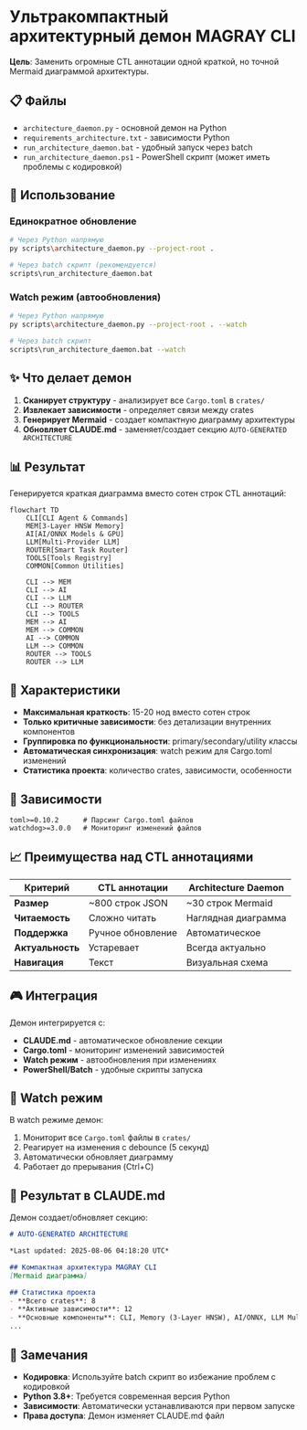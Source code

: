 # Ультракомпактный архитектурный демон MAGRAY CLI

**Цель**: Заменить огромные CTL аннотации одной краткой, но точной Mermaid диаграммой архитектуры.

## 📋 Файлы

- `architecture_daemon.py` - основной демон на Python
- `requirements_architecture.txt` - зависимости Python
- `run_architecture_daemon.bat` - удобный запуск через batch
- `run_architecture_daemon.ps1` - PowerShell скрипт (может иметь проблемы с кодировкой)

## 🚀 Использование

### Единократное обновление
```bash
# Через Python напрямую
py scripts\architecture_daemon.py --project-root .

# Через batch скрипт (рекомендуется)
scripts\run_architecture_daemon.bat
```

### Watch режим (автообновления)
```bash
# Через Python напрямую
py scripts\architecture_daemon.py --project-root . --watch

# Через batch скрипт
scripts\run_architecture_daemon.bat --watch
```

## ✨ Что делает демон

1. **Сканирует структуру** - анализирует все `Cargo.toml` в `crates/`
2. **Извлекает зависимости** - определяет связи между crates
3. **Генерирует Mermaid** - создает компактную диаграмму архитектуры
4. **Обновляет CLAUDE.md** - заменяет/создает секцию `AUTO-GENERATED ARCHITECTURE`

## 📊 Результат

Генерируется краткая диаграмма вместо сотен строк CTL аннотаций:

```mermaid
flowchart TD
    CLI[CLI Agent & Commands]
    MEM[3-Layer HNSW Memory]
    AI[AI/ONNX Models & GPU]
    LLM[Multi-Provider LLM]
    ROUTER[Smart Task Router]
    TOOLS[Tools Registry]
    COMMON[Common Utilities]

    CLI --> MEM
    CLI --> AI
    CLI --> LLM
    CLI --> ROUTER
    CLI --> TOOLS
    MEM --> AI
    MEM --> COMMON
    AI --> COMMON
    LLM --> COMMON
    ROUTER --> TOOLS
    ROUTER --> LLM
```

## 🎯 Характеристики

- **Максимальная краткость**: 15-20 нод вместо сотен строк
- **Только критичные зависимости**: без детализации внутренних компонентов
- **Группировка по функциональности**: primary/secondary/utility классы
- **Автоматическая синхронизация**: watch режим для Cargo.toml изменений
- **Статистика проекта**: количество crates, зависимости, особенности

## 🔧 Зависимости

```
toml>=0.10.2      # Парсинг Cargo.toml файлов
watchdog>=3.0.0   # Мониторинг изменений файлов
```

## 📈 Преимущества над CTL аннотациями

| Критерий | CTL аннотации | Architecture Daemon |
|----------|---------------|-------------------|
| **Размер** | ~800 строк JSON | ~30 строк Mermaid |
| **Читаемость** | Сложно читать | Наглядная диаграмма |
| **Поддержка** | Ручное обновление | Автоматическое |
| **Актуальность** | Устаревает | Всегда актуально |
| **Навигация** | Текст | Визуальная схема |

## 🎮 Интеграция

Демон интегрируется с:
- **CLAUDE.md** - автоматическое обновление секции
- **Cargo.toml** - мониторинг изменений зависимостей
- **Watch режим** - автообновления при изменениях
- **PowerShell/Batch** - удобные скрипты запуска

## 🔄 Watch режим

В watch режиме демон:
1. Мониторит все `Cargo.toml` файлы в `crates/`
2. Реагирует на изменения с debounce (5 секунд)
3. Автоматически обновляет диаграмму
4. Работает до прерывания (Ctrl+C)

## 🎯 Результат в CLAUDE.md

Демон создает/обновляет секцию:

```markdown
# AUTO-GENERATED ARCHITECTURE

*Last updated: 2025-08-06 04:18:20 UTC*

## Компактная архитектура MAGRAY CLI
[Mermaid диаграмма]

## Статистика проекта
- **Всего crates**: 8
- **Активные зависимости**: 12
- **Основные компоненты**: CLI, Memory (3-Layer HNSW), AI/ONNX, LLM Multi-Provider
...
```

## 🚨 Замечания

- **Кодировка**: Используйте batch скрипт во избежание проблем с кодировкой
- **Python 3.8+**: Требуется современная версия Python
- **Зависимости**: Автоматически устанавливаются при первом запуске
- **Права доступа**: Демон изменяет CLAUDE.md файл